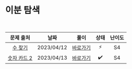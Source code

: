 # 이분 탐색

<br>

|                      문제 출처                       |    날짜    |          풀이          | 상태 | 난이도 |
| :--------------------------------------------------: | :--------: | :--------------------: | :--: | :----: |
|   [수 찾기](https://www.acmicpc.net/problem/1920)    | 2023/04/12 | [바로가기](./1920.js)  |  ⚡  |   S4   |
| [숫자 카드 2](https://www.acmicpc.net/problem/10816) | 2023/04/13 | [바로가기](./10816.js) |  ✔️  |   S4   |
